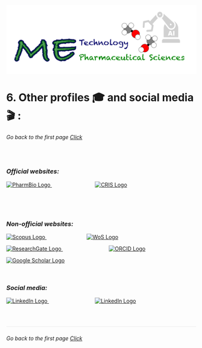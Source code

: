 ![](../images/cv-header.png)


# 6. Other profiles 🎓 and social media 🎬 :


###### Go back to the first page [Click](../README.md)
&nbsp;

### *Official websites:*

<a href="https://www.pharmbio.nat.fau.de/person/685/"> <img src="https://www.pharmbio.nat.fau.de/files/2021/10/cropped-cropped-pharmbio-fuhrmann_rgb-farbe.png" alt="PharmBio Logo" width="70" height="24"> </a>  &nbsp;&nbsp;&nbsp;&nbsp;&nbsp;&nbsp;&nbsp;&nbsp;&nbsp;&nbsp;&nbsp;&nbsp;&nbsp;&nbsp;&nbsp;&nbsp;&nbsp;&nbsp;&nbsp;&nbsp;&nbsp;&nbsp;&nbsp;&nbsp;&nbsp;&nbsp;&nbsp;&nbsp; <a href="https://cris.fau.de/persons/272349181/"> <img src="https://www.tf.fau.de/files/2024/02/Logo_CRIS.png" alt="CRIS Logo" width="32" height="32"> </a>

&nbsp;

&nbsp;
### *Non-official websites:*



<a href="https://www.scopus.com/authid/detail.uri?authorId=56815047100#tab=metrics">  <img src="https://upload.wikimedia.org/wikipedia/commons/thumb/2/26/Scopus_logo.svg/412px-Scopus_logo.svg.png" alt="Scopus Logo" width="70" height="24"> </a>  &nbsp;&nbsp;&nbsp;&nbsp;&nbsp;&nbsp;&nbsp;&nbsp;&nbsp;&nbsp;&nbsp;&nbsp;&nbsp;&nbsp;&nbsp;&nbsp;&nbsp;&nbsp;&nbsp;&nbsp;&nbsp;&nbsp;&nbsp;&nbsp;&nbsp;&nbsp; <a href="https://www.webofscience.com/wos/author/record/GWU-6723-2022"> <img src="https://upload.wikimedia.org/wikipedia/commons/thumb/e/e0/Clarivate_Analytics.svg/512px-Clarivate_Analytics.svg.png" alt="WoS Logo" width="70" height="24"> </a>


<a href="https://www.researchgate.net/profile/Thanet-Pitakbut"> <img src="https://upload.wikimedia.org/wikipedia/commons/thumb/5/5e/ResearchGate_icon_SVG.svg/1024px-ResearchGate_icon_SVG.svg.png" alt="ResearchGate Logo" width="32" height="32"> </a> &nbsp;&nbsp;&nbsp;&nbsp;&nbsp;&nbsp;&nbsp;&nbsp;&nbsp;&nbsp;&nbsp;&nbsp;&nbsp;&nbsp;&nbsp;&nbsp;&nbsp;&nbsp;&nbsp;&nbsp;&nbsp;&nbsp;&nbsp;&nbsp;&nbsp;&nbsp;&nbsp;&nbsp;&nbsp;&nbsp; <a href="https://orcid.org/0000-0002-1159-3361">  <img src="https://upload.wikimedia.org/wikipedia/commons/f/f7/Orcid_icon.png" alt="ORCID Logo" width="28" height="32"> </a>


<a href="https://scholar.google.com/citations?user=Pp4AzgMAAAAJ&hl=en"> <img src="https://upload.wikimedia.org/wikipedia/commons/thumb/c/c7/Google_Scholar_logo.svg/512px-Google_Scholar_logo.svg.png" alt="Google Scholar Logo" width="32" height="32"> </a>

&nbsp;

### *Social media:*

<a href="https://www.linkedin.com/in/dr-pitakbut/"> <img src="https://upload.wikimedia.org/wikipedia/commons/thumb/c/ca/LinkedIn_logo_initials.png/600px-LinkedIn_logo_initials.png" alt="LinkedIn Logo" width="32" height="32"> </a> &nbsp;&nbsp;&nbsp;&nbsp;&nbsp;&nbsp;&nbsp;&nbsp;&nbsp;&nbsp;&nbsp;&nbsp;&nbsp;&nbsp;&nbsp;&nbsp;&nbsp;&nbsp;&nbsp;&nbsp;&nbsp;&nbsp;&nbsp;&nbsp;&nbsp;&nbsp;&nbsp;&nbsp;&nbsp;&nbsp; <a href="https://x.com/PitakbutTh_PB"> <img src="https://upload.wikimedia.org/wikipedia/commons/thumb/b/b7/X_logo.jpg/600px-X_logo.jpg" alt="LinkedIn Logo" width="32" height="32"> </a>

&nbsp;

![](../images/line04.png)


###### Go back to the first page [Click](../README.md)

